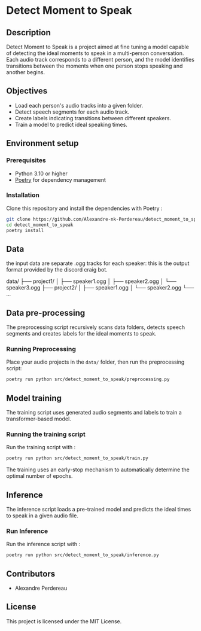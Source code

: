 # Detect Moment to Speak

## Description
Detect Moment to Speak is a project aimed at fine tuning a model capable of detecting the ideal moments to speak in a multi-person conversation. Each audio track corresponds to a different person, and the model identifies transitions between the moments when one person stops speaking and another begins.

## Objectives
- Load each person's audio tracks into a given folder.
- Detect speech segments for each audio track.
- Create labels indicating transitions between different speakers.
- Train a model to predict ideal speaking times.

## Environment setup

### Prerequisites
- Python 3.10 or higher
- [Poetry](https://python-poetry.org/) for dependency management

### Installation
Clone this repository and install the dependencies with Poetry :

```bash
git clone https://github.com/Alexandre-nk-Perdereau/detect_moment_to_speak.git
cd detect_moment_to_speak
poetry install
```

## Data
the input data are separate .ogg tracks for each speaker: this is the output format provided by the discord craig bot.

data/
├── project1/
│   ├── speaker1.ogg
│   ├── speaker2.ogg
│   └── speaker3.ogg
├── project2/
│   ├── speaker1.ogg
│   └── speaker2.ogg
└── ...

## Data pre-processing
The preprocessing script recursively scans data folders, detects speech segments and creates labels for the ideal moments to speak.

### Running Preprocessing
Place your audio projects in the `data/` folder, then run the preprocessing script:

```bash
poetry run python src/detect_moment_to_speak/preprocessing.py
```

## Model training
The training script uses generated audio segments and labels to train a transformer-based model.

### Running the training script
Run the training script with :

```bash
poetry run python src/detect_moment_to_speak/train.py
```

The training uses an early-stop mechanism to automatically determine the optimal number of epochs.

## Inference
The inference script loads a pre-trained model and predicts the ideal times to speak in a given audio file.

### Run Inference
Run the inference script with :

```bash
poetry run python src/detect_moment_to_speak/inference.py
```

## Contributors
- Alexandre Perdereau

## License
This project is licensed under the MIT License.